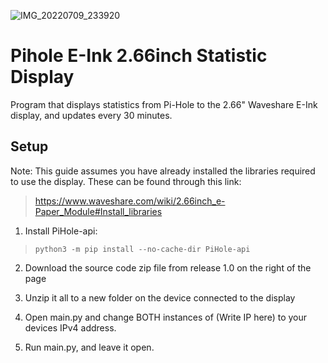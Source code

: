 ![IMG_20220709_233920](https://user-images.githubusercontent.com/99108127/178126186-4ed379ef-f719-491d-8981-01141151b978.jpg)

# Pihole E-Ink 2.66inch Statistic Display
Program that displays statistics from Pi-Hole to the 2.66" Waveshare E-Ink display, and updates every 30 minutes.

## Setup

Note: This guide assumes you have already installed the libraries required to use the display. These can be found through this link:

> https://www.waveshare.com/wiki/2.66inch_e-Paper_Module#Install_libraries

1. Install PiHole-api:

> `python3 -m pip install --no-cache-dir PiHole-api`

2. Download the source code zip file from release 1.0 on the right of the page

3. Unzip it all to a new folder on the device connected to the display

3. Open main.py and change BOTH instances of (Write IP here) to your devices IPv4 address.

4. Run main.py, and leave it open.
